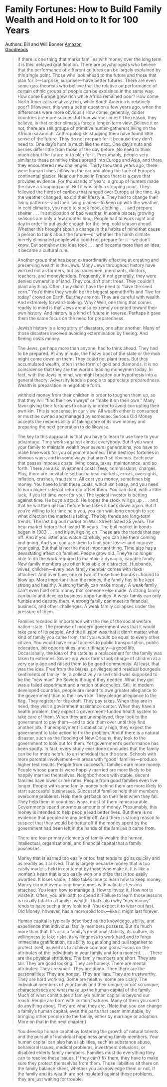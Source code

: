 # Family Fortunes: How to Build Family Wealth and Hold on to It for 100 Years
Authors: Bill and Will Bonner
[Amazon](https://amzn.to/3B1gRJy)  
[Goodreads](https://www.goodreads.com/book/show/13838416-family-fortunes)  

>If there is one thing that marks families with money over the long term it is this: delayed gratification. There are psychologists who believe that the performance of different cultures can be largely explained by this single point. Those who look ahead to the future and those that plan for it—surprise, surprise!—have better futures. There are even some geo-theorists who believe that the relative outperformance of certain ethnic groups of people can be explained in the same way. How come Europe grew rich while Africa remained poor? How come North America is relatively rich, while South America is relatively poor? (However, this was a better question a few years ago, when the differences were more obvious.) How come, generally, colder countries are more successful than warmer ones? The reason, they believe, is that colder climates force a longer-term view. Believe it or not, there are still groups of primitive hunter-gatherers living on the African savannah. Anthropologists studying them have found little sense of the future. They do not prepare for it because they don’t need to. One day’s hunt is much like the next. One day’s nuts and berries differ little from those of the day before. No need to think much about the future or to plan for it. Presumably, people very similar to these primitive tribes spread into Europe and Asia, and there they encountered new challenges. Thirty thousand years ago, there were human tribes following the caribou along the face of Europe’s continental glacier. Near our house in France there is a cave that provides evidence. For thousands of years, a group of hunters made the cave a stopping point. But it was only a stopping point. They followed the herds of caribou that ranged over Europe at the time. As the weather changed, so did their lifestyle. They had to change their living patterns—and their living places—to keep up with the weather. In cold climates, you need to stock food, clothing . . . and prepare shelter . . . in anticipation of bad weather. In some places, growing seasons are only a few months long. People had to work night and day in order to put aside enough for the long, cold season ahead. Whether this brought about a change in the habits of mind that cause a person to think about the future—or whether the harsh climate merely eliminated people who could not prepare for it—we don’t know. But somehow the idea took . . . and became more than an idea; it became a cultural rule.

>Another group that has been extraordinarily effective at creating and preserving wealth is the Jews. Many Jews throughout history have worked not as farmers, but as tradesmen, merchants, doctors, teachers, and moneylenders. Frequently, if not generally, they were denied ownership of land. They couldn’t plant trees. They couldn’t plant anything. Often, they didn’t have the need to “save the seed corn.” You’d think they would be the biggest spendthrifts and “live for today” crowd on Earth. But they are not. They are careful with wealth. And extremely forward-looking. Why? Well, one thing that comes readily to mind is that Jews are also extremely oriented toward their own history. And history is a kind of future in reverse. Perhaps it gave them the same focus on the need for preparedness.

>Jewish history is a long story of disasters, one after another. Many of those disasters involved avoiding extermination by fleeing. And fleeing costs money.

>The Jews, perhaps more than anyone, had to think ahead. They had to be prepared. At any minute, the heavy boot of the state or the mob might come down on them. They could not plant trees. But they accumulated wealth, often in the form of gold and diamonds. It is no coincidence that they are the world’s leading moneymen today. In fact, with the Jews in mind, we might broaden our hypothesis into a general theory: Adversity leads a people to appreciate preparedness. Wealth is preparation in negotiable form.

>withhold money from their children in order to toughen them up, so that they will “find their own ways” or “make it on their own.” Many favor giving their fortunes to charity in order to avoid corrupting their own kin. This is nonsense, in our view. All wealth either is consumed or must be owned and managed by someone. Serious Old Money accepts the responsibility of taking care of its own money and preparing the next generation to do likewise.

>The key to this approach is that you have to learn to use time to your advantage. Time works against almost everybody. But if you want your family to maintain wealth over several generations, you have to make time work for you or you’re doomed. Time destroys fortunes in obvious ways, and in some ways that aren’t so obvious. Each year that passes imposes costs: living costs, taxes, maintenance, and so forth. There are also investment costs: fees, commissions, charges. Plus, there are inevitable setbacks: bear markets, errors, oversights, inflation, crashes, fraudsters. All cost you money, sometimes big money. You have to limit these costs, which isn’t easy, and you need to earn higher rates of return to offset them. You can do it, with a little luck, if you let time work for you. The typical investor is betting against time. He buys a stock. He hopes the stock will go up . . . and that he will then get out before time takes it back down again. But if you’re willing to let time help you, you can wait long enough to see what direction the market is taking. The big trends are long-term trends. The last big bull market on Wall Street lasted 25 years. The bear market before that lasted 16 years. The bull market in bonds began in 1983 . . . and it’s still going on. These are the trends that pay off. And if you listen and watch carefully, you can see them coming and going. And you can use them to limit your losses and improve your gains. But that is not the most important thing. Time also has a devastating effect on families. People grow old. They’re no longer able to do the work required to maintain a dynamic, capable family. New family members are often less able or distracted. Husbands, wives, children—every new family member comes with risks attached. And over time, one or two of those time bombs is bound to blow up. More important than the money, the family has to be kept strong and healthy. A strong family can make money. A weak family can’t even hold onto money that someone else made. A strong family can build and develop business opportunities. A weak family can only fumble and destroy them. A strong family can meet its financial, business, and other challenges. A weak family collapses under the pressure of them.

>Families receded in importance with the rise of the social welfare nation-state. The promise of modern government was that it would take care of its people. And the illusion was that it didn’t matter what kind of family you came from, that you would be equal to every other citizen. You would have equal access to public transportation, public education, job opportunities, and, ultimately—a good life. Occasionally, the idea of the state as a replacement for the family was taken to extremes. Soviet-era work farms took charge of children at a very early age and raised them to be good communists. At least, that was the idea. Free from the biases, privileges, and residual bourgeois sentiments of family life, a collectively raised child was supposed to be the “new man” the Soviets thought they needed. What they got was a failed experiment and a nation of alcoholics. Still, in modern developed countries, people are meant to owe greater allegiance to the government than to their own kin. They pledge allegiance to the flag. They register for the draft. They pay taxes. When they are in need, they visit a government assistance center. When they have a health problem, they expect a government-funded health system to take care of them. When they are unemployed, they look to the government to pay them—and to tide them over until they find another job. If unemployment is statistically high, they expect the government to take action to fix the problem. And if there is a natural disaster, such as the flooding of New Orleans, they look to the government to look out for them. Yet government’s performance has been spotty. In fact, every study ever done concludes that the family can be far more helpful to an individual than the state. Schools with more parental involvement—in areas with “good” families—produce higher test results. People from successful families earn more money. People whose parents were happily married are more likely to be happily married themselves. Neighborhoods with stable, decent families have lower crime rates. People from good families even live longer. People with some family money behind them are more likely to start successful businesses. Successful families help their members overcome problems. Help them get back on their feet when they fall. They help them in countless ways, most of them immeasurable. Governments spend enormous amounts of money. Presumably, this money is intended to help people lead better lives. But there is no evidence that people are any better off. And there is strong reason to suspect that they would be better off if the money spent by the government had been left in the hands of the families it came from.

>There are four primary elements of family wealth: the human, intellectual, organizational, and financial capital that a family possesses.

>Money that is earned too easily or too fast tends to go as quickly and as readily as it arrived. That is largely because money that is too easily made is held in contempt by those who make it. It is like a woman’s heart that is too easily won or a prize that is too easily awarded. It loses value. It also takes time to learn how to keep money. Money earned over a long time comes with valuable lessons attached. You learn how to manage it. How to invest it. How not to waste it. Often, you are loath to spend it. Failure to learn those lessons is usually fatal to a family’s wealth. That’s also why “new money” tends to have such a tinny look to it. You expect it to wear out fast. Old Money, however, has a more solid look—like it might last forever.

>Human capital is typically described as the knowledge, ability, and experience that individual family members possess. But it’s much more than that. It’s also a family’s emotional stability, its culture, its willingness to take risks, its willingness to work hard and to forgo immediate gratification, its ability to get along and pull together to protect itself, as well as to achieve common goals. Focus on the attributes of the individuals in your family unit for a moment. . . . There are the physical attributes: The family members are short. They are tall. They are good looking. They are homely. There are mental attributes: They are smart. They are dumb. Then there are the personalities: They are honest. They are liars. They are trustworthy. They are hard working. Some are healthy; some are sickly. The individual members of your family and their unique, or not so unique, characteristics are what make up the human capital of the family. Much of what constitutes a family’s human capital is beyond our reach. People are born with certain features. Many of them you can’t do anything about. They are what they are. (Note that you can change a family’s human capital, even the parts that seem immutable, by bringing other people into the family, either by marriage or adoption. More on that in the next chapter.)

>You develop human capital by fostering the growth of natural talents and the pursuit of individual happiness among family members. Your human capital can also have liabilities, such as substance abuse, behavioral issues, medical problems, investment delusions, or disabled elderly family members. Families must do everything they can to resolve these issues. If they can’t fix them, they have to make sure they protect themselves from them. Those liabilities sit there on the family balance sheet, whether you acknowledge them or not. If the family and its wealth are not insulated against these problems, they are just waiting for trouble.